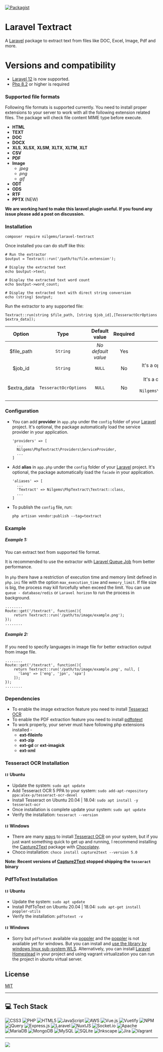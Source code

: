 [![Packagist](https://img.shields.io/packagist/v/nilgems/laravel-textract)](https://packagist.org/packages/nilgems/laravel-textract)
# Laravel Textract
A [Laravel](https://laravel.com) package to extract text from files like DOC, Excel, Image, Pdf and more.

# Versions and compatibility

- [Laravel 12](https://laravel.com) is now supported.
- [Php 8.2]() or higher is required

### Supported file formats
Following file formats is supported currently. You need to install proper extensions
to your server to work with all the following extension related files. The package will 
check file content MIME type before execute.
- **HTML**
- **TEXT**
- **DOC**
- **DOCX**
- **XLS**, **XLSX**, **XLSM**, **XLTX**, **XLTM**, **XLT**
- **CSV**
- **PDF**
- **Image**
  - _jpeg_
  - _png_
  - _gif_
- **ODT**
- **ODS**
- **RTF**
- **PPTX** (NEW)

**We are working hard to make this laravel plugin useful. If you found any issue please add a post on discussion.**

### Installation

``` 
composer require nilgems/laravel-textract
```
Once installed you can do stuff like this:
```
# Run the extractor
$output = Textract::run('/path/to/file.extension');

# Display the extracted text
echo $output->text;

# Display the extracted text word count
echo $output->word_count;

# Display the extracted text with direct string conversion
echo (string) $output;
```
Run the extractor to any supported file:
```
Textract::run(string $file_path, [string $job_id],[TesseractOcrOptions $extra_data]);
```
|   Option    |           Type            |   Default value    | Required |                                                                                                          Description                                                                                                           |
|:-----------:|:-------------------------:|:------------------:|:--------:|:------------------------------------------------------------------------------------------------------------------------------------------------------------------------------------------------------------------------------:|
| $file_path  |       ```String```        | _No default value_ |   Yes    |                                                                                              Text extractable file absolute path.                                                                                              |
|   $job_id   |       ```String```        |     ```NULL```     |    No    |                                                        It's a optional parameter. Extraction **job id**. If this option is blank the plugin will auto create the **ID**                                                        |
| $extra_data | ```TesseractOcrOptions``` |     ```NULL```     |    No    | It's a optional parameter. To pass extra parameter. If you are extracting a image file, you can mention languages and more by this ```Nilgems\PhpTextract\ExtractorService\Ocr\Contracts\TesseractOcrOptions``` **parameter**. |

### Configuration

- You can add **provider** in ```app.php``` under the ```config``` folder of your
[Laravel](https://laravel.com) project. It's optional, the package automatically load the service provider in your application. 
  ```
  'providers' => [
    ...
    Nilgems\PhpTextract\Providers\ServiceProvider,
    ...
  ]
  ```
- Add **alias** in ```app.php``` under the ```config``` folder of your
  [Laravel](https://laravel.com) project. It's optional, the package automatically load the ```facade``` in your application.
  ```
  'aliases' => [
    ...
    'Textract' => Nilgems\PhpTextract\Textract::class,
    ...
  ]
  ```
- To publish the ```config``` file, run:
  ```
  php artisan vendor:publish --tag=textract
  ```
### Example 

##### Example 1: 
You can extract text from supported file format.

It is recommended to use the extractor with [Laravel Queue Job](https://laravel.com/docs/9.x/queues#creating-jobs) from better performance. <br /><br />
In ```php``` there have a restriction of execution time and memory limit defined in ```php.ini``` file with the option ```max_execution_time``` and ```memory_limit```. If file size is big, the process may kill forcefully when exceed the limit. You can use ```queue - database/redis``` or ```Laravel horizon``` to run the process in background.
```
........
Route::get('/textract', function(){
    return Textract::run('/path/to/image/example.png');
});
........
```

##### Example 2:
If you need to specify languages in image file for better extraction output from image file.
```
........
Route::get('/textract', function(){
    return Textract::run('/path/to/image/example.png', null, [
      'lang' => ['eng', 'jpn', 'spa']
    ]);
});
........
```
### Dependencies
- To enable the image extraction feature you need to install [Tesseract OCR](https://github.com/tesseract-ocr/tesseract)
- To enable the PDF extraction feature you need to install [pdftotext](http://www.xpdfreader.com/download.html)
- To work properly, your server must have following php extensions installed -
  - **ext-fileinfo**
  - **ext-zip**
  - **ext-gd** or **ext-imagick**
  - **ext-xml**
### Tesseract OCR Installation
#### <img src="https://raw.githubusercontent.com/NilGems/laravel-textract/master/blobs/ubuntu.png" width="12"  alt="Ubuntu" /> Ubuntu
- Update the system: ```sudo apt update```
- Add Tesseract OCR 5 PPA to your system: ```sudo add-apt-repository ppa:alex-p/tesseract-ocr-devel```
- Install Tesseract on Ubuntu 20.04 | 18.04: ```sudo apt install -y tesseract-ocr```
- Once installation is complete update your system: ```sudo apt update```
- Verify the installation: ```tesseract --version```
#### <img src="https://raw.githubusercontent.com/NilGems/laravel-textract/master/blobs/windows.png" width="12"  alt="Ubuntu" /> Windows
- There are many [ways](https://github.com/tesseract-ocr/tesseract/wiki#windows) to install [Tesseract OCR](https://github.com/tesseract-ocr/tesseract) on your system, but if you just want something quick to get up and running, I recommend installing the [Capture2Text](https://chocolatey.org/packages/capture2text) package with [Chocolatey](https://chocolatey.org/). 
- Choco installation: ```choco install capture2text --version 5.0```

**Note: Recent versions of [Capture2Text](https://chocolatey.org/packages/capture2text) stopped shipping the ```tesseract``` binary**

### PdfToText Installation
#### <img src="https://raw.githubusercontent.com/NilGems/laravel-textract/master/blobs/ubuntu.png" width="12"  alt="Ubuntu" /> Ubuntu
- Update the system: ```sudo apt update```
- Install PdfToText on Ubuntu 20.04 | 18.04: ```sudo apt-get install poppler-utils```
- Verify the installation: ```pdftotext -v```
#### <img src="https://raw.githubusercontent.com/NilGems/laravel-textract/master/blobs/windows.png" width="12"  alt="Ubuntu" /> Windows
  - Sorry but ```pdftotext``` available via [poppler](https://poppler.freedesktop.org/) and the [poppler](https://poppler.freedesktop.org/) is not available yet for windows. But you can install and [use the library by windows linux sub-system WLS](https://towardsdatascience.com/poppler-on-windows-179af0e50150). Alternatively, you can install [Laravel Homestead](https://laravel.com/docs/9.x/homestead) in your project and using vagrant virtualization you can run the project in ubuntu virtual server.

## License

[MIT](https://choosealicense.com/licenses/mit/)

---
## 💻 Tech Stack
![CSS3](https://img.shields.io/badge/css3-%231572B6.svg?style=plastic&logo=css3&logoColor=white) ![PHP](https://img.shields.io/badge/php-%23777BB4.svg?style=plastic&logo=php&logoColor=white) ![HTML5](https://img.shields.io/badge/html5-%23E34F26.svg?style=plastic&logo=html5&logoColor=white) ![JavaScript](https://img.shields.io/badge/javascript-%23323330.svg?style=plastic&logo=javascript&logoColor=%23F7DF1E) ![AWS](https://img.shields.io/badge/AWS-%23FF9900.svg?style=plastic&logo=amazon-aws&logoColor=white) ![Vue.js](https://img.shields.io/badge/vuejs-%2335495e.svg?style=plastic&logo=vuedotjs&logoColor=%234FC08D) ![Vuetify](https://img.shields.io/badge/Vuetify-1867C0?style=plastic&logo=vuetify&logoColor=AEDDFF) ![NPM](https://img.shields.io/badge/NPM-%23000000.svg?style=plastic&logo=npm&logoColor=white) ![jQuery](https://img.shields.io/badge/jquery-%230769AD.svg?style=plastic&logo=jquery&logoColor=white) ![Express.js](https://img.shields.io/badge/express.js-%23404d59.svg?style=plastic&logo=express&logoColor=%2361DAFB) ![Laravel](https://img.shields.io/badge/laravel-%23FF2D20.svg?style=plastic&logo=laravel&logoColor=white) ![NuxtJS](https://img.shields.io/badge/Nuxt-black?style=plastic&logo=nuxt.js&logoColor=white) ![Socket.io](https://img.shields.io/badge/Socket.io-black?style=plastic&logo=socket.io&badgeColor=010101) ![Apache](https://img.shields.io/badge/apache-%23D42029.svg?style=plastic&logo=apache&logoColor=white) ![MariaDB](https://img.shields.io/badge/MariaDB-003545?style=plastic&logo=mariadb&logoColor=white) ![MongoDB](https://img.shields.io/badge/MongoDB-%234ea94b.svg?style=plastic&logo=mongodb&logoColor=white) ![MySQL](https://img.shields.io/badge/mysql-%2300f.svg?style=plastic&logo=mysql&logoColor=white) ![SQLite](https://img.shields.io/badge/sqlite-%2307405e.svg?style=plastic&logo=sqlite&logoColor=white) ![Inkscape](https://img.shields.io/badge/Inkscape-e0e0e0?style=plastic&logo=inkscape&logoColor=080A13) ![Jira](https://img.shields.io/badge/jira-%230A0FFF.svg?style=plastic&logo=jira&logoColor=white) ![Vagrant](https://img.shields.io/badge/vagrant-%231563FF.svg?style=plastic&logo=vagrant&logoColor=white)

---
[![](https://visitcount.itsvg.in/api?id=NilGems&icon=0&color=0)](https://visitcount.itsvg.in)
